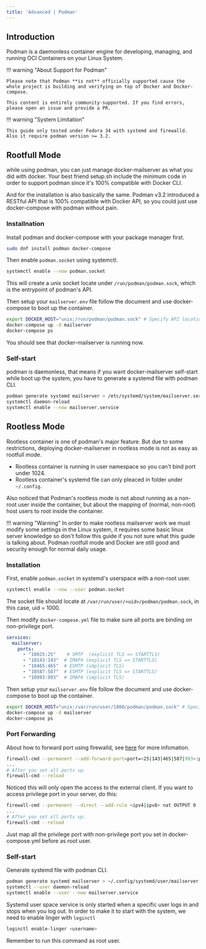 ```yaml
---
title: 'Advanced | Podman'
---
```


## Introduction

Podman is a daemonless container engine for developing, managing, and running OCI Containers on your Linux System.

!!! warning "About Support for Podman"

    Please note that Podman **is not** officially supported cause the whole project is building and verifying on top of Docker and Docker-compose.

    This content is entirely community-supported. If you find errors, please open an issue and provide a PR.

!!! warning "System Limitation"

    This guide only tested under Fedora 34 with systemd and firewalld. Also it require podman version >= 3.2.

## Rootfull Mode

while using podman, you can just manage docker-mailserver as what you did with docker. Your best friend setup.sh include the minimum code in order to support podman since it's 100% compatible with Docker CLI.

And for the installation is also basically the same. Podman v3.2 introduced a RESTful API that is 100% compatible with Docker API, so you could just use docker-compose with podman without pain.

### Installnation

Install podman and docker-compose with your package manager first.

```bash
sudo dnf install podman docker-compose
```

Then enable `podman.socket` using systemctl.

```bash
systemctl enable --now podman.socket
```

This will create a unix socket locate under `/run/podman/podman.sock`, which is the entrypoint of podman's API.

Then setup your `mailserver.env` file follow the document and use docker-compose to boot up the container.

```bash
export DOCKER_HOST="unix:/run/podman/podman.sock" # Specify API location.
docker-compose up -d mailserver
docker-compose ps
```

You should see that docker-mailserver is running now.

### Self-start

podman is daemonless, that means if you want docker-mailserver self-start while boot up the system, you have to generate a systemd file with podman CLI.

```bash
podman generate systemd mailserver > /etc/systemd/system/mailserver.service
systemctl daemon-reload
systemctl enable --now mailserver.service
```

## Rootless Mode

Rootless container is one of podman's major feature. But due to some restrictions, deploying docker-mailserver in rootless mode is not as easy as rootfull mode.

- Rootless container is running in user namespace so you can't bind port under 1024.
- Rootless container's systemd file can only pleaced in folder under `~/.config`.

Also noticed that Podman's rootless mode is not about running as a non-root user inside the container, but about the mapping of (normal, non-root) host users to root inside the container.

!!! warning "Warning"
    In order to make rootless mailserver work we must modify some settings in the Linux system, it requires some basic linux server knowledge so don't follow this guide if you not sure what this guide is talking about. Podman rootfull mode and Docker are still good and security enough for normal daily usage.

### Installation

First, enable `podman.socket` in systemd's userspace with a non-root user.

```bash
systemctl enable --now --user podman.socket
```

The socket file should locate at `/var/run/user/<uid>/podman/podman.sock`, in this case, uid = 1000.

Then modify `docker-compose.yml` file to make sure all ports are binding on non-privilege port.

```yaml
services:
  mailserver:
    ports:
      - "10025:25"    # SMTP  (explicit TLS => STARTTLS)
      - "10143:143"  # IMAP4 (explicit TLS => STARTTLS)
      - "10465:465"  # ESMTP (implicit TLS)
      - "10587:587"  # ESMTP (explicit TLS => STARTTLS)
      - "10993:993"  # IMAP4 (implicit TLS)
```

Then setup your `mailserver.env` file follow the document and use docker-compose to boot up the container.

```bash
export DOCKER_HOST="unix:/var/run/user/1000/podman/podman.sock" # Specify API location.
docker-compose up -d mailserver
docker-compose ps
```

### Port Forwarding

About how to forward port using firewalld, see [here](https://access.redhat.com/documentation/en-us/red_hat_enterprise_linux/8/html/securing_networks/using-and-configuring-firewalld_securing-networks#port-forwarding_using-and-configuring-firewalld) for more infomation.

```bash
firewall-cmd --permanent --add-forward-port=port=<25|143|465|587|993>:proto=<tcp>:toport=<10025|10143|10465|10587|10993>
...
# After you set all ports up.
firewall-cmd --reload
```

Noticed this will only open the access to the external client. If you want to access privilege port in your server, do this:

```bash
firewall-cmd --permanent --direct --add-rule <ipv4|ipv6> nat OUTPUT 0 -p <tcp|udp> -o lo --dport <25|143|465|587|993> -j REDIRECT --to-ports <10025|10143|10465|10587|10993>
...
# After you set all ports up.
firewall-cmd --reload
```

Just map all the privilege port with non-privilege port you set in docker-compose.yml before as root user.

### Self-start

Generate systemd file with podman CLI.

```bash
podman generate systemd mailserver > ~/.config/systemd/user/mailserver.service
systemctl --user daemon-reload
systemctl enable --user --now mailserver.service
```

Systemd user space service is only started when a specific user logs in and stops when you log out. In order to make it to start with the system, we need to enable linger with `loginctl`

```bash
loginctl enable-linger <username>
```

Remember to run this command as root user.